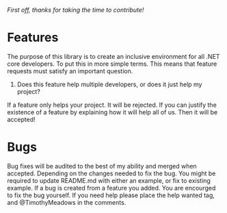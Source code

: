 *First off, thanks for taking the time to contribute!*

# Features

The purpose of this library is to create an inclusive environment for all .NET core developers. To put this in more simple terms. This means that feature requests must satisfy an important question.

1. Does this feature help multiple developers, or does it just help my project?

If a feature only helps your project. It will be rejected. If you can justify the existence of a feature by explaining how it will help all of us. Then it will be accepted!

# Bugs

Bug fixes will be audited to the best of my ability and merged when accepted. Depending on the changes needed to fix the bug. You might be required to update README.md with either an example, or fix to existing example. If a bug is created from a feature you added. You are encourged to fix the bug yourself. If you need help please place the help wanted tag, and @TimothyMeadows in the comments.
